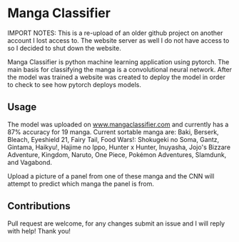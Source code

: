 # Manga Classifier

IMPORT NOTES:
This is a re-upload of an older github project on another account I lost access to. The website server as well I do not have access to so I decided
to shut down the website.

Manga Classifier is python machine learning application using pytorch. The main basis for classifying the manga is a convolutional neural network.
After the model was trained a website was created to deploy the model in order to check to see how pytorch deploys models.

## Usage

The model was uploaded on www.mangaclassifier.com and currently has a 87% accuracy for 19 manga. Current sortable manga are: 
Baki, Berserk, Bleach, Eyeshield 21, Fairy Tail, Food Wars!: Shokugeki no Soma, Gantz, Gintama, Haikyu!, Hajime no Ippo, 
Hunter x Hunter, Inuyasha, Jojo's Bizzare Adventure, Kingdom, Naruto, One Piece, Pokémon Adventures, Slamdunk, and Vagabond.

Upload a picture of a panel from one of these manga and the CNN will attempt to predict which manga the panel is from.

## Contributions

Pull request are welcome, for any changes submit an issue and I will reply with help!
Thank you!
